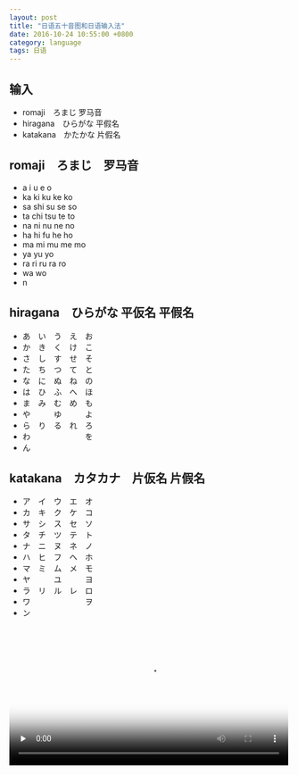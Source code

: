 ```yaml
---
layout: post
title: "日语五十音图和日语输入法"
date: 2016-10-24 10:55:00 +0800
category: language
tags: 日语
---
```


## 输入
* romaji　ろまじ 罗马音
* hiragana　ひらがな 平假名
* katakana　かたかな 片假名

## romaji　ろまじ　罗马音
* a i u e o
* ka ki ku ke ko
* sa shi su se so
* ta chi tsu te to
* na ni nu ne no
* ha hi fu he ho
* ma mi mu me mo
* ya    yu    yo
* ra ri ru ra ro
* wa          wo
* n

## hiragana　ひらがな 平仮名 平假名
* あ　い　う　え　お
* か　き　く　け　こ
* さ　し　す　せ　そ
* た　ち　つ　て　と
* な　に　ぬ　ね　の
* は　ひ　ふ　へ　ほ
* ま　み　む　め　も
* や　　　ゆ　　　よ
* ら　り　る　れ　ろ
* わ　　　　　　　を
* ん

## katakana　カタカナ　片仮名 片假名
* ア　イ　ウ　エ　オ
* カ　キ　ク　ケ　コ
* サ　シ　ス　セ　ソ
* タ　チ　ツ　テ　ト
* ナ　ニ　ヌ　ネ　ノ
* ハ　ヒ　フ　ヘ　ホ
* マ　ミ　ム　メ　モ
* ヤ　　　ユ　　　ヨ
* ラ　リ　ル　レ　ロ
* ワ　　　　　　　ヲ
* ン

<video id="video" controls="" preload="none" poster="{{ site.baseurl }}/imgs/91cec70e-65f7-438b-908f-3fe9f8bd9810.png" style="width: 100%; max-width: 500px;">
  <source id="mp4" src="{{ site.baseurl }}/imgs/日语五十音歌曲.mp4" type="video/mp4">
  <p>Your user agent does not support the HTML5 Video element.</p>
</video>
